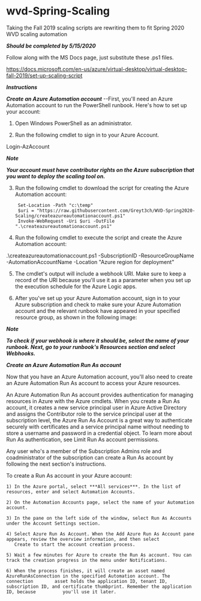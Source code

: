# wvd-Spring-Scaling

Taking the Fall 2019 scaling scripts are rewriting them to fit Spring 2020 WVD scaling automation

***Should be completed by 5/15/2020***

Follow along with the MS Docs page, just substitute these .ps1 files.

https://docs.microsoft.com/en-us/azure/virtual-desktop/virtual-desktop-fall-2019/set-up-scaling-script


***Instructions***

***Create an Azure Automation account***
--First, you'll need an Azure Automation account to run the PowerShell runbook. Here's how to set up your account:

1) Open Windows PowerShell as an administrator.

2) Run the following cmdlet to sign in to your Azure Account.

Login-AzAccount

***Note***

***Your account must have contributor rights on the Azure subscription that you want to deploy the scaling tool on.***

3) Run the following cmdlet to download the script for creating the Azure Automation account:

		Set-Location -Path "c:\temp"
		$uri = "https://raw.githubusercontent.com/Greyt3ch/WVD-Spring2020-Scaling/createazureautomationaccount.ps1"
		Invoke-WebRequest -Uri $uri -OutFile ".\createazureautomationaccount.ps1"

4) Run the following cmdlet to execute the script and create the Azure Automation account:

.\createazureautomationaccount.ps1 -SubscriptionID <azuresubscriptionid> -ResourceGroupName <resourcegroupname> -AutomationAccountName <name of automation account> -Location "Azure region for deployment"

5) The cmdlet's output will include a webhook URI. Make sure to keep a record of the URI because you'll use it as a parameter when you set up the execution schedule for the Azure Logic apps.

6) After you've set up your Azure Automation account, sign in to your Azure subscription and check to make sure your Azure Automation account and the relevant runbook have appeared in your specified resource group, as shown in the following image:

***Note***

***To check if your webhook is where it should be, select the name of your runbook. Next, go to your runbook's Resources section and select Webhooks.***

***Create an Azure Automation Run As account***

Now that you have an Azure Automation account, you'll also need to create an Azure Automation Run As account to access your Azure resources.

An Azure Automation Run As account provides authentication for managing resources in Azure with the Azure cmdlets. When you create a Run As account, it creates a new service principal user in Azure Active Directory and assigns the Contributor role to the service principal user at the subscription level, the Azure Run As Account is a great way to authenticate securely with certificates and a service principal name without needing to store a username and password in a credential object. To learn more about Run As authentication, see Limit Run As account permissions.

Any user who's a member of the Subscription Admins role and coadministrator of the subscription can create a Run As account by following the next section's instructions.

To create a Run As account in your Azure account:

	1) In the Azure portal, select ***All services***. In the list of resources, enter and select Automation Accounts.

	2) On the Automation Accounts page, select the name of your Automation account.

	3) In the pane on the left side of the window, select Run As Accounts under the Account Settings section.

	4) Select Azure Run As Account. When the Add Azure Run As Account pane appears, review the overview information, and then select 
	   Create to start the account creation process.

	5) Wait a few minutes for Azure to create the Run As account. You can track the creation progress in the menu under Notifications.

	6) When the process finishes, it will create an asset named AzureRunAsConnection in the specified Automation account. The connection  		asset holds the application ID, tenant ID, subscription ID, and certificate thumbprint. Remember the application ID, because 		  you'll use it later.
